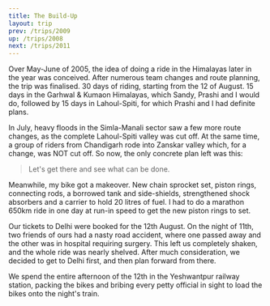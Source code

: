 ```yaml
---
title: The Build-Up
layout: trip
prev: /trips/2009
up: /trips/2008
next: /trips/2011
---
```


Over May-June of 2005, the idea of doing a ride in the             Himalayas later in the year was conceived. After numerous team             changes and route planning, the trip was finalised. 30 days of             riding, starting from the 12 of August. 15 days in the Garhwal             &amp; Kumaon Himalayas, which Sandy, Prashi and I would do,             followed by 15 days in Lahoul-Spiti, for which Prashi and I had             definite plans.

In July, heavy floods in the Simla-Manali sector saw a few             more route changes, as the complete Lahoul-Spiti valley was cut             off. At the same time, a group of riders from Chandigarh rode             into Zanskar valley which, for a change, was NOT cut off. So             now, the only concrete plan left was this:

>  Let's get there and see what can be done. 

Meanwhile, my bike got a makeover. New chain sprocket set,             piston rings, connecting rods, a borrowed tank and side-shields,             strengthened shock absorbers and a carrier to hold 20 litres of             fuel. I had to do a marathon 650km ride in one day at run-in             speed to get the new piston rings to set.

Our tickets to Delhi were booked for the 12th August. On the             night of 11th, two friends of ours had a nasty road accident,             where one passed away and the other was in hospital requiring             surgery. This left us completely shaken, and the whole ride was             nearly shelved. After much consideration, we decided to get to             Delhi first, and then plan forward from there.

We spend the entire afternoon of the 12th in the Yeshwantpur             railway station, packing the bikes and bribing every petty             official in sight to load the bikes onto the night's train.


